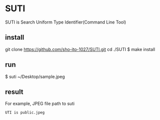 # SUTI
SUTI is Search Uniform Type Identifier(Command Line Tool)

## install
git clone https://github.com/sho-ito-1027/SUTI.git
cd ./SUTI
$ make install

## run
$ suti ~/Desktop/sample.jpeg

## result 
For example, JPEG file path to suti

`UTI is public.jpeg`
